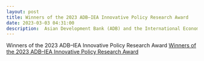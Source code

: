 ```yaml
---
layout: post
title: Winners of the 2023 ADB–IEA Innovative Policy Research Award
date: 2023-03-03 04:31:00
description:  Asian Development Bank (ADB) and the International Economic Association (IEA) Innovative Policy Best Paper Award for the year 2023 Announcement
---
```

Winners of the 2023 ADB–IEA Innovative Policy Research Award <a href="https://events.development.asia/learning-events/winners-2023-adb-iea-innovative-policy-research-award/"> </b> Winners of the 2023 ADB–IEA Innovative Policy Research Award </b></a>




